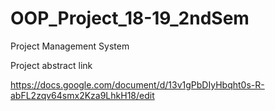# OOP_Project_18-19_2ndSem
Project Management System

Project abstract link 

https://docs.google.com/document/d/13v1gPbDIyHbqht0s-R-abFL2zqv64smx2Kza9LhkH18/edit
